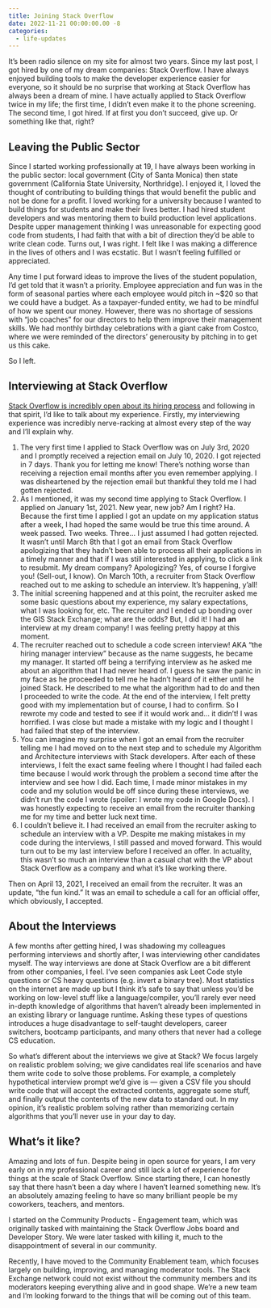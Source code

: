 ```yaml
---
title: Joining Stack Overflow
date: 2022-11-21 00:00:00.00 -8
categories:
  - life-updates
---
```


It’s been radio silence on my site for almost two years. Since my last post, I got hired by one of my dream companies: Stack Overflow. I have always enjoyed building tools to make the developer experience easier for everyone, so it should be no surprise that working at Stack Overflow has always been a dream of mine. I have actually applied to Stack Overflow twice in my life; the first time, I didn’t even make it to the phone screening. The second time, I got hired. If at first you don’t succeed, give up. Or something like that, right?

## Leaving the Public Sector

Since I started working professionally at 19, I have always been working in the public sector: local government (City of Santa Monica) then state government (California State University, Northridge). I enjoyed it, I loved the thought of contributing to building things that would benefit the public and not be done for a profit. I loved working for a university because I wanted to build things for students and make their lives better. I had hired student developers and was mentoring them to build production level applications. Despite upper management thinking I was unreasonable for expecting good code from students, I had faith that with a bit of direction they’d be able to write clean code. Turns out, I was right. I felt like I was making a difference in the lives of others and I was ecstatic. But I wasn’t feeling fulfilled or appreciated.

Any time I put forward ideas to improve the lives of the student population, I’d get told that it wasn’t a priority. Employee appreciation and fun was in the form of seasonal parties where each employee would pitch in ~$20 so that we could have a budget. As a taxpayer-funded entity, we had to be mindful of how we spent our money. However, there was no shortage of sessions with “job coaches” for our directors to help them improve their management skills. We had monthly birthday celebrations with a giant cake from Costco, where we were reminded of the directors’ generousity by pitching in to get us this cake.

So I left.

## Interviewing at Stack Overflow

[Stack Overflow is incredibly open about its hiring process](https://stackoverflow.blog/2020/07/03/how-stack-overflow-hires-engineers/) and following in that spirit, I’d like to talk about my experience. Firstly, my interviewing experience was incredibly nerve-racking at almost every step of the way and I’ll explain why.

1. The very first time I applied to Stack Overflow was on July 3rd, 2020 and I promptly received a rejection email on July 10, 2020. I got rejected in 7 days. Thank you for letting me know! There’s nothing worse than receiving a rejection email months after you even remember applying. I was disheartened by the rejection email but thankful they told me I had gotten rejected.
1. As I mentioned, it was my second time applying to Stack Overflow. I applied on January 1st, 2021. New year, new job? Am I right? Ha. Because the first time I applied I got an update on my application status after a week, I had hoped the same would be true this time around. A week passed. Two weeks. Three... I just assumed I had gotten rejected. It wasn’t until March 8th that I got an email from Stack Overflow apologizing that they hadn’t been able to process all their applications in a timely manner and that if I was still interested in applying, to click a link to resubmit. My dream company? Apologizing? Yes, of course I forgive you! (Sell-out, I know). On March 10th, a recruiter from Stack Overflow reached out to me asking to schedule an interview. It’s happening, y’all!
1. The initial screening happened and at this point, the recruiter asked me some basic questions about my experience, my salary expectations, what I was looking for, etc. The recruiter and I ended up bonding over the GIS Stack Exchange; what are the odds? But, I did it! I had **an** interview at my dream company! I was feeling pretty happy at this moment.
1. The recruiter reached out to schedule a code screen interview! AKA “the hiring manager interview” because as the name suggests, he became my manager. It started off being a terrifying interview as he asked me about an algorithm that I had never heard of. I guess he saw the panic in my face as he proceeded to tell me he hadn’t heard of it either until he joined Stack. He described to me what the algorithm had to do and then I proceeded to write the code. At the end of the interview, I felt pretty good with my implementation but of course, I had to confirm. So I rewrote my code and tested to see if it would work and... it didn’t! I was horrified. I was close but made a mistake with my logic and I thought I had failed that step of the interview.
1. You can imagine my surprise when I got an email from the recruiter telling me I had moved on to the next step and to schedule my Algorithm and Architecture interviews with Stack developers. After each of these interviews, I felt the exact same feeling where I thought I had failed each time because I would work through the problem a second time after the interview and see how I did. Each time, I made minor mistakes in my code and my solution would be off since during these interviews, we didn’t run the code I wrote (spoiler: I wrote my code in Google Docs). I was honestly expecting to receive an email from the recruiter thanking me for my time and better luck next time.
1. I couldn’t believe it. I had received an email from the recruiter asking to schedule an interview with a VP. Despite me making mistakes in my code during the interviews, I still passed and moved forward. This would turn out to be my last interview before I received an offer. In actuality, this wasn’t so much an interview than a casual chat with the VP about Stack Overflow as a company and what it’s like working there.

Then on April 13, 2021, I received an email from the recruiter. It was an update, “the fun kind.” It was an email to schedule a call for an official offer, which obviously, I accepted.

## About the Interviews

A few months after getting hired, I was shadowing my colleagues performing interviews and shortly after, I was interviewing other candidates myself. The way interviews are done at Stack Overflow are a bit different from other companies, I feel. I’ve seen companies ask Leet Code style questions or CS heavy questions (e.g. invert a binary tree). Most statistics on the internet are made up but I think it’s safe to say that unless you’d be working on low-level stuff like a language/compiler, you’ll rarely ever need in-depth knowledge of algorithms that haven’t already been implemented in an existing library or language runtime. Asking these types of questions introduces a huge disadvantage to self-taught developers, career switchers, bootcamp participants, and many others that never had a college CS education.

So what’s different about the interviews we give at Stack? We focus largely on realistic problem solving; we give candidates real life scenarios and have them write code to solve those problems. For example, a completely hypothetical interview prompt we’d give is — given a CSV file you should write code that will accept the extracted contents, aggregate some stuff, and finally output the contents of the new data to standard out. In my opinion, it’s realistic problem solving rather than memorizing certain algorithms that you’ll never use in your day to day.

## What’s it like?

Amazing and lots of fun. Despite being in open source for years, I am very early on in my professional career and still lack a lot of experience for things at the scale of Stack Overflow. Since starting there, I can honestly say that there hasn’t been a day where I haven’t learned something new. It’s an absolutely amazing feeling to have so many brilliant people be my coworkers, teachers, and mentors.

I started on the Community Products - Engagement team, which was originally tasked with maintaining the Stack Overflow Jobs board and Developer Story. We were later tasked with killing it, much to the disappointment of several in our community.

Recently, I have moved to the Community Enablement team, which focuses largely on building, improving, and managing moderator tools. The Stack Exchange network could not exist without the community members and its moderators keeping everything alive and in good shape. We’re a new team and I’m looking forward to the things that will be coming out of this team.